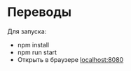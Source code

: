 # Переводы

Для запуска:

* npm install
* npm run start
* Открыть в браузере [localhost:8080](http://localhost:8080)
